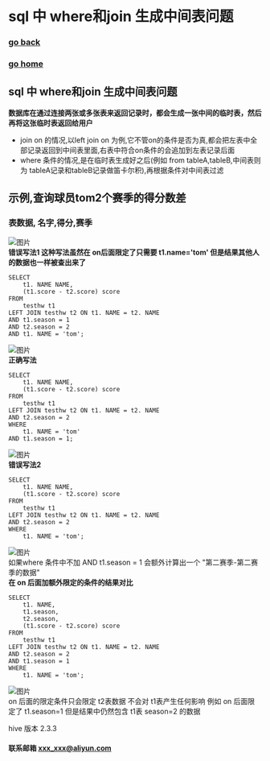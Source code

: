 # sql 中 where和join 生成中间表问题
### [go back](/hive.md)      
### [go home](../README.md)    
 
## sql 中 where和join 生成中间表问题
**数据库在通过连接两张或多张表来返回记录时，都会生成一张中间的临时表，然后再将这张临时表返回给用户**
+ join on 的情况,以left join on 为例,它不管on的条件是否为真,都会把左表中全部记录返回到中间表里面,右表中符合on条件的会追加到左表记录后面
+ where 条件的情况,是在临时表生成好之后(例如 from tableA,tableB,中间表则为 tableA记录和tableB记录做笛卡尔积),再根据条件对中间表过滤

## 示例,查询球员tom2个赛季的得分数差
### 表数据,  名字,得分,赛季
![图片](/static/img/ad9237fae884216926189c1e43e58badba9.jpg)  
**错误写法1 这种写法虽然在 on后面限定了只需要 t1.name='tom' 但是结果其他人的数据也一样被查出来了**  
```$xslt
SELECT
	t1. NAME NAME,
	(t1.score - t2.score) score
FROM
	testhw t1
LEFT JOIN testhw t2 ON t1. NAME = t2. NAME
AND t1.season = 1
AND t2.season = 2
AND t1. NAME = 'tom';
```
  
![图片](/static/img/84b0732cea294dd99932ec079d6fa40e494.jpg)  
**正确写法**
```$xslt
SELECT
	t1. NAME NAME,
	(t1.score - t2.score) score
FROM
	testhw t1
LEFT JOIN testhw t2 ON t1. NAME = t2. NAME
AND t2.season = 2
WHERE
	t1. NAME = 'tom'
AND t1.season = 1;
```
  
![图片](/static/img/06041ed6e370084eba3deb310fc115c23d4.jpg)  
**错误写法2**
```$xslt
SELECT
	t1. NAME NAME,
	(t1.score - t2.score) score
FROM
	testhw t1
LEFT JOIN testhw t2 ON t1. NAME = t2. NAME
AND t2.season = 2
WHERE
	t1. NAME = 'tom';
```
![图片](/static/img/ed2738aa2bb4c643259851b68b7bf97b04d.jpg)  
如果where 条件中不加 AND t1.season = 1 会额外计算出一个 "第二赛季-第二赛季的数据"  
**在 on 后面加额外限定的条件的结果对比**  
```$xslt
SELECT
	t1. NAME,
	t1.season,
	t2.season,
	(t1.score - t2.score) score
FROM
	testhw t1
LEFT JOIN testhw t2 ON t1. NAME = t2. NAME
AND t2.season = 2
AND t1.season = 1
WHERE
	t1. NAME = 'tom';
```
![图片](/static/img/0ae3e587c3756249e643882dc5bc8d07761.jpg)  
on 后面的限定条件只会限定 t2表数据 不会对 t1表产生任何影响 例如 on 后面限定了 t1.season=1 但是结果中仍然包含 t1表 season=2 的数据  

hive 版本 2.3.3
#### 联系邮箱 xxx_xxx@aliyun.com


